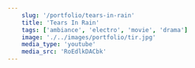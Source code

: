 ```yaml
---
    slug: '/portfolio/tears-in-rain'
    title: 'Tears In Rain'
    tags: ['ambiance', 'electro', 'movie', 'drama']
    image: './../images/portfolio/tir.jpg'
    media_type: 'youtube'
    media_src: 'RoEdlkDACbk'
---
```

